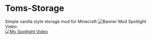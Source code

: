 # Toms-Storage
Simple vanilla style storage mod for Minecraft
![Banner](https://github.com/tom5454/Toms-Storage/blob/master/banner.png)
Mod Spotlight Video:  
[![My Spotlight Video](https://img.youtube.com/vi/1TchXAfqTsw/0.jpg)](https://www.youtube.com/watch?v=1TchXAfqTsw)
